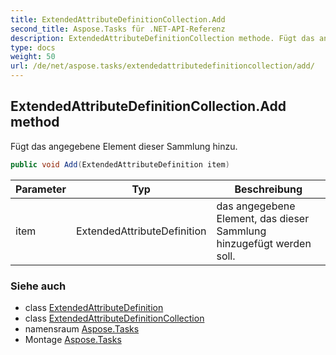 ```yaml
---
title: ExtendedAttributeDefinitionCollection.Add
second_title: Aspose.Tasks für .NET-API-Referenz
description: ExtendedAttributeDefinitionCollection methode. Fügt das angegebene Element dieser Sammlung hinzu.
type: docs
weight: 50
url: /de/net/aspose.tasks/extendedattributedefinitioncollection/add/
---
```

## ExtendedAttributeDefinitionCollection.Add method

Fügt das angegebene Element dieser Sammlung hinzu.

```csharp
public void Add(ExtendedAttributeDefinition item)
```

| Parameter | Typ | Beschreibung |
| --- | --- | --- |
| item | ExtendedAttributeDefinition | das angegebene Element, das dieser Sammlung hinzugefügt werden soll. |

### Siehe auch

* class [ExtendedAttributeDefinition](../../extendedattributedefinition/)
* class [ExtendedAttributeDefinitionCollection](../)
* namensraum [Aspose.Tasks](../../extendedattributedefinitioncollection/)
* Montage [Aspose.Tasks](../../../)


